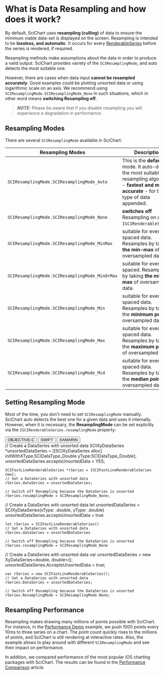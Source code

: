 # What is Data Resampling and how does it work?
By default, SciChart uses **resampling (culling)** of data to ensure the minimum viable data-set is displayed on the screen. Resampling is intended to be **lossless, and automatic**. It occurs for every [RenderableSeries](renderableseries-apis.html) before the series is rendered, if required.

Resampling methods make assumptions about the data in order to produce a valid output. SciChart provides variety of the `SCIResamplingMode`, and auto detects the most suitable one. 

However, there are cases when data input **cannot be resampled accurately**. Good examples could be plotting unsorted data or using logarithmic scale on an axis. We recommend using `SCIResamplingMode.SCIResamplingMode_None` in such situations, which in other word means **switching Resampling off**.

> **_NOTE:_** Please be aware that if you disable resampling you will experience a degradation in performance.

## Resampling Modes
There are several `SCIResamplingMode` available in SciChart:

| **Resampling Modes**                                          | **Description**                                                                                                                            |
| ------------------------------------------------------------- | ------------------------------------------------------------------------------------------------------------------------------------------ |
| `SCIResamplingMode.SCIResamplingMode_Auto`                    | This is the **default** mode. It auto-detects the most suitable resampling algorithm - **fastest and most accurate** - for the type of data appended. |
| `SCIResamplingMode.SCIResamplingMode_None`                    | **switches off** Resampling on a `ISCIRenderableSeries`.                                                                                   |
| `SCIResamplingMode.SCIResamplingMode_MinMax`                  | suitable for evenly-spaced data. Resamples by taking **the min-max** of oversampled data.                                                  |
| `SCIResamplingMode.SCIResamplingMode_MinOrMax`                | suitable for evenly-spaced. Resamples by taking **the min or max** of oversampled data.                                                    |
| `SCIResamplingMode.SCIResamplingMode_Min`                     | suitable for evenly-spaced data. Resamples by taking the **minimum point** of oversampled data.                                            |
| `SCIResamplingMode.SCIResamplingMode_Max`                     | suitable for evenly-spaced data. Resamples by taking the **maximum point** of oversampled data.                                            |
| `SCIResamplingMode.SCIResamplingMode_Mid`                     | suitable for evenly-spaced data. Resamples by taking the **median point** of oversampled data.                                             |

## Setting Resampling Mode
Most of the time, you don't need to set `SCIResamplingMode` manually. SciChart auto detects the best one for a given data and uses it internally. However, when it is necessary, the **ResamplingMode** can be set explicitly via the `ISCIRenderableSeries.resamplingMode` property:

<div class="code-snippet-tabs">
  <button class="code-snippet-tab" onclick="showCodeFor(event, 'objectivec')">OBJECTIVE-C</button>
  <button class="code-snippet-tab" onclick="showCodeFor(event, 'swift')">SWIFT</button>
  <button class="code-snippet-tab" onclick="showCodeFor(event, 'cs')">XAMARIN</button>
</div>
<div class="code-snippet" id="objectivec">
    // Create a DataSeries with unsorted data
    SCIXyDataSeries *unsortedDataSeries = [[SCIXyDataSeries alloc] initWithXType:SCIDataType_Double yType:SCIDataType_Double];
    unsortedDataSeries.acceptsUnsortedData = YES;
    
    SCIFastLineRenderableSeries *rSeries = [SCIFastLineRenderableSeries new];
    // Set a DataSeries with unsorted data
    rSeries.dataSeries = unsortedDataSeries;
    
    // Switch off Resampling because the DataSeries is unsorted
    rSeries.resamplingMode = SCIResamplingMode_None;
</div>
<div class="code-snippet" id="swift">
    // Create a DataSeries with unsorted data
    let unsortedDataSeries = SCIXyDataSeries(xType: .double, yType: .double)
    unsortedDataSeries.acceptsUnsortedData = true
    
    let rSeries = SCIFastLineRenderableSeries()
    // Set a DataSeries with unsorted data
    rSeries.dataSeries = unsortedDataSeries
    
    // Switch off Resampling because the DataSeries is unsorted
    rSeries.resamplingMode = SCIResamplingMode_None
</div>
<div class="code-snippet" id="cs">
    // Create a DataSeries with unsorted data
    var unsortedDataSeries = new XyDataSeries&lt;double, double&gt;();
    unsortedDataSeries.AcceptsUnsortedData = true;

    var rSeries = new SCIFastLineRenderableSeries();
    // Set a DataSeries with unsorted data
    rSeries.DataSeries = unsortedDataSeries;

    // Switch off Resampling because the DataSeries is unsorted
    rSeries.ResamplingMode = SCIResamplingMode.None;
</div>

## Resampling Performance
Resampling makes drawing many millions of points possible with SciChart. For instance, in the [Performance Demo](https://www.scichart.com/example/ios-chart/ios-3x-series-perfomance-demo/) example, we push 1000 points every 10ms to three series on a chart. The point count quickly rises to the millions of points, and SciChart is still rendering at interactive rates. Also, the example allows to play around with different `SCIResamplingMode` and see their impact on performance.

In addition, we compared performance of the most popular iOS charting packages with SciChart. The results can be found in the [Performance Comparison](https://www.scichart.com/ios-chart-metal-opengl-performance/) article.

